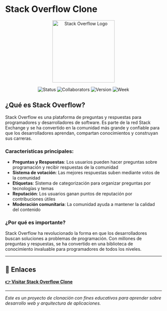 # Stack Overflow Clone

<div align="center">
  <img src="https://upload.wikimedia.org/wikipedia/commons/thumb/0/02/Stack_Overflow_logo.svg/1200px-Stack_Overflow_logo.svg.png?20150916153754" alt="Stack Overflow Logo" width="200" height="200">
</div>

<div align="center">
  
  ![Status](https://img.shields.io/badge/status-active-brightgreen)
  ![Collaborators](https://img.shields.io/badge/collaborators-yes-blue)
  ![Version](https://img.shields.io/badge/version-1.0-orange)
  ![Week](https://img.shields.io/badge/week-oh%20yes-purple)
  
</div>

## ¿Qué es Stack Overflow?

Stack Overflow es una plataforma de preguntas y respuestas para programadores y desarrolladores de software. Es parte de la red Stack Exchange y se ha convertido en la comunidad más grande y confiable para que los desarrolladores aprendan, compartan conocimientos y construyan sus carreras.

### Características principales:

- **Preguntas y Respuestas**: Los usuarios pueden hacer preguntas sobre programación y recibir respuestas de la comunidad
- **Sistema de votación**: Las mejores respuestas suben mediante votos de la comunidad
- **Etiquetas**: Sistema de categorización para organizar preguntas por tecnologías y temas
- **Reputación**: Los usuarios ganan puntos de reputación por contribuciones útiles
- **Moderación comunitaria**: La comunidad ayuda a mantener la calidad del contenido

### ¿Por qué es importante?

Stack Overflow ha revolucionado la forma en que los desarrolladores buscan soluciones a problemas de programación. Con millones de preguntas y respuestas, se ha convertido en una biblioteca de conocimiento invaluable para programadores de todos los niveles.

---

## 🔗 Enlaces

**[👉 Visitar Stack Overflow Clone](https://stackoverflow.com)**

---

*Este es un proyecto de clonación con fines educativos para aprender sobre desarrollo web y arquitectura de aplicaciones.*
